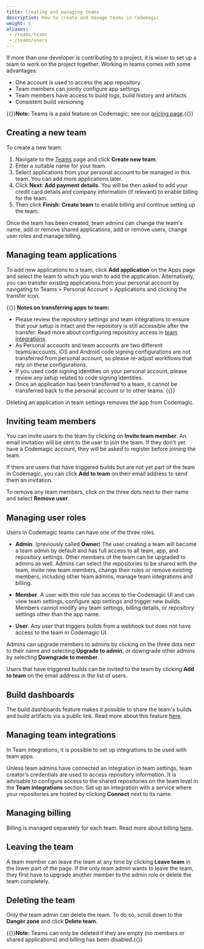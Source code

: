 ```yaml
---
title: Creating and managing teams
description: How to create and manage teams in Codemagic
weight: 5
aliases:
 - /teams/teams
 - /teams/users
---
```


If more than one developer is contributing to a project, it is wiser to set up a team to work on the project together. Working in teams comes with some advantages:

* One account is used to access the app repository
* Team members can jointly configure app settings
* Team members have access to build logs, build history and artifacts
* Consistent build versioning

{{<notebox>}}**Note:** Teams is a paid feature on Codemagic; see our [pricing page](https://codemagic.io/pricing/).{{</notebox>}}

## Creating a new team

To create a new team:

1. Navigate to the [Teams](https://codemagic.io/teams) page and click **Create new team**. 
2. Enter a suitable name for your team.
3. Select applications from your personal account to be managed in this team. You can add more applications later.
4. Click **Next: Add payment details**. You will be then asked to add your credit card details and company information (if relevant) to enable billing for the team.
5. Then click **Finish: Create team** to enable billing and continue setting up the team.

Once the team has been created, team admins can change the team's name, add or remove shared applications, add or remove users, change user roles and manage billing.

## Managing team applications

To add new applications to a team, click **Add application** on the Apps page and select the team to which you wish to add the application. Alternatively, you can transfer existing applications from your personal account by navigating to Teams > Personal Account > Applications and clicking the transfer icon.

{{<notebox>}}
**Notes on transferring apps to team:** 
* Please review the repository settings and team integrations to ensure that your setup is intact and the repository is still accessible after the transfer. Read more about configuring repository access in [team integrations](#managing-team-integrations).
* As Personal accounts and team accounts are two different teams/accounts, iOS and Android code signing configurations are not transferred from personal account, so please re-adjust workflows that rely on these configurations.
* If you used code signing identities on your personal account, please review any setup related to code signing identities.
* Once an application has been transferred to a team, it cannot be transferred back to the personal account or to other teams.
{{</notebox>}}

Deleting an application in team settings removes the app from Codemagic.

## Inviting team members

You can invite users to the team by clicking on **Invite team member**. An email invitation will be sent to the user to join the team. If they don't yet have a Codemagic account, they will be asked to register before joining the team. 

If there are users that have triggered builds but are not yet part of the team in Codemagic, you can click **Add to team** on their email address to send them an invitation.

To remove any team members, click on the three dots next to their name and select **Remove user**.

## Managing user roles

Users in Codemagic teams can have one of the three roles.

* **Admin**. (previously called **Owner**) The user creating a team will become a team admin by default and has full access to all team, app, and repository settings. Other members of the team can be upgraded to admins as well. Admins can select the repositories to be shared with the team, invite new team members, change their roles or remove existing members, including other team admins, manage team integrations and billing.

* **Member**. A user with this role has access to the Codemagic UI and can view team settings, configure app settings and trigger new builds. Members cannot modify any team settings, billing details, or repository settings other than the app name.

* **User**. Any user that triggers builds from a webhook but does not have access to the team in Codemagic UI.

Admins can upgrade members to admins by clicking on the three dots next to their name and selecting **Upgrade to admin**, or downgrade other admins by selecting **Downgrade to member**. 

Users that have triggered builds can be invited to the team by clicking **Add to team** on the email address in the list of users.

## Build dashboards

The build dashboards feature makes it possible to share the team's builds and build artifacts via a public link. Read more about this feature [here](/yaml-publishing/build-dashboards).

## Managing team integrations

In Team integrations, it is possible to set up integrations to be used with team apps.

Unless team admins have connected an integration in team settings, team creator's credentials are used to access repository information. It is advisable to configure access to the shared repositories on the team level in the **Team integrations** section. Set up an integration with a service where your repositories are hosted by clicking **Connect** next to its name.

## Managing billing

Billing is managed separately for each team. Read more about billing [here](../billing/billing).

## Leaving the team

A team member can leave the team at any time by clicking **Leave team** in the lower part of the page. If the only team admin wants to leave the team, they first have to upgrade another member to the admin role or delete the team completely.

## Deleting the team

Only the team admin can delete the team. To do so, scroll down to the **Danger zone** and click **Delete team**.

{{<notebox>}}**Note:** Teams can only be deleted if they are empty (no members or shared applications) and billing has been disabled.{{</notebox>}}
